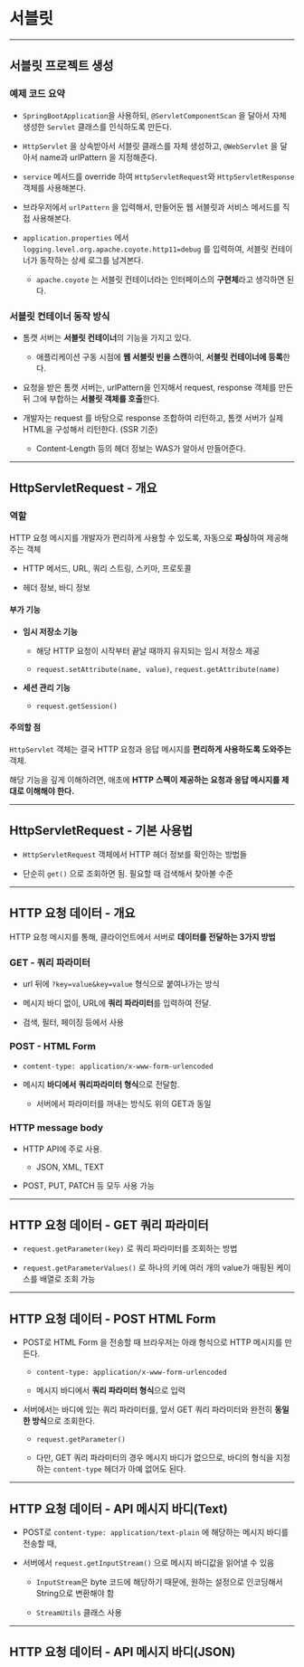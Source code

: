 # 서블릿

---

## 서블릿 프로젝트 생성

### 예제 코드 요약

- `SpringBootApplication`을 사용하되, `@ServletComponentScan` 을 달아서 자체 생성한 `Servlet` 클래스를 인식하도록 만든다.

- `HttpServlet` 을 상속받아서 서블릿 클래스를 자체 생성하고, `@WebServlet` 을 달아서 name과 urlPattern 을 지정해준다.

- `service` 메서드를 override 하여 `HttpServletRequest`와 `HttpServletResponse` 객체를 사용해본다.

- 브라우저에서 `urlPattern` 을 입력해서, 만들어둔 웹 서블릿과 서비스 메서드를 직접 사용해본다.

- `application.properties` 에서 `logging.level.org.apache.coyote.http11=debug` 를 입력하여, 서블릿 컨테이너가 동작하는 상세 로그를 남겨본다.
  
  - `apache.coyote` 는 서블릿 컨테이너라는 인터페이스의 **구현체**라고 생각하면 된다.

### 서블릿 컨테이너 동작 방식

- 톰캣 서버는 **서블릿 컨테이너**의 기능을 가지고 있다.
  
  - 애플리케이션 구동 시점에 **웹 서블릿 빈을 스캔**하여, **서블릿 컨테이너에 등록**한다.

- 요청을 받은 톰캣 서버는, urlPattern을 인지해서 request, response 객체를 만든 뒤 그에 부합하는 **서블릿 객체를 호출**한다.

- 개발자는 request 를 바탕으로 response 조합하여 리턴하고, 톰캣 서버가 실제 HTML을 구성해서 리턴한다. (SSR 기준)
  
  - Content-Length 등의 헤더 정보는 WAS가 알아서 만들어준다.

---

## HttpServletRequest - 개요

### 역할

HTTP 요청 메시지를 개발자가 편리하게 사용할 수 있도록, 자동으로 **파싱**하여 제공해주는 객체

- HTTP 메서드, URL, 쿼리 스트링, 스키마, 프로토콜

- 헤더 정보, 바디 정보

#### 부가 기능

- **임시 저장소 기능**
  
  - 해당 HTTP 요청이 시작부터 끝날 때까지 유지되는 임시 저장소 제공
  
  - `request.setAttribute(name, value)`, `request.getAttribute(name)`

- **세션 관리 기능**
  
  - `request.getSession()`

#### 주의할 점

`HttpServlet` 객체는 결국 HTTP 요청과 응답 메시지를 **편리하게 사용하도록 도와주는** 객체.

해당 기능을 깊게 이해하려면, 애초에 **HTTP 스펙이 제공하는 요청과 응답 메시지를 제대로 이해해야 한다.**

---

## HttpServletRequest - 기본 사용법

- `HttpServletRequest` 객체에서 HTTP 헤더 정보를 확인하는 방법들

- 단순히 `get()` 으로 조회하면 됨. 필요할 때 검색해서 찾아볼 수준

---

## HTTP 요청 데이터 - 개요

HTTP 요청 메시지를 통해, 클라이언트에서 서버로 **데이터를 전달하는 3가지 방법**

### GET - 쿼리 파라미터

- url 뒤에 `?key=value&key=value` 형식으로 붙여나가는 방식

- 메시지 바디 없이, URL에 **쿼리 파라미터**를 입력하여 전달.

- 검색, 필터, 페이징 등에서 사용

### POST - HTML Form

- `content-type: application/x-www-form-urlencoded`

- 메시지 **바디에서** **쿼리파라미터 형식**으로 전달함.
  
  - 서버에서 파라미터를 꺼내는 방식도 위의 GET과 동일

### HTTP message body

- HTTP API에 주로 사용.
  
  - JSON, XML, TEXT

- POST, PUT, PATCH 등 모두 사용 가능

---

## HTTP 요청 데이터 - GET 쿼리 파라미터

- `request.getParameter(key)` 로 쿼리 파라미터를 조회하는 방법

- `request.getParameterValues()` 로 하나의 키에 여러 개의 value가 매핑된 케이스를 배열로 조회 가능

---

## HTTP 요청 데이터 - POST HTML Form

- POST로 HTML Form 을 전송할 때 브라우저는 아래 형식으로 HTTP 메시지를 만든다.
  
  - `content-type: application/x-www-form-urlencoded`
  
  - 메시지 바디에서 **쿼리 파라미터 형식**으로 입력

- 서버에서는 바디에 있는 쿼리 파라미터를, 앞서 GET 쿼리 파라미터와 완전히 **동일한 방식**으로 조회한다.
  
  - `request.getParameter()`
  
  - 다만, GET 쿼리 파라미터의 경우 메시지 바디가 없으므로, 바디의 형식을 지정하는 `content-type` 헤더가 아예 없어도 된다.

---

## HTTP 요청 데이터 - API 메시지 바디(Text)

- POST로 `content-type: application/text-plain` 에 해당하는 메시지 바디를 전송할 때,

- 서버에서 `request.getInputStream()` 으로 메시지 바디값을 읽어낼 수 있음
  
  - `InputStream`은 byte 코드에 해당하기 때문에, 원하는 설정으로 인코딩해서 String으로 변환해야 함
  
  - `StreamUtils` 클래스 사용

---

## HTTP 요청 데이터 - API 메시지 바디(JSON)


